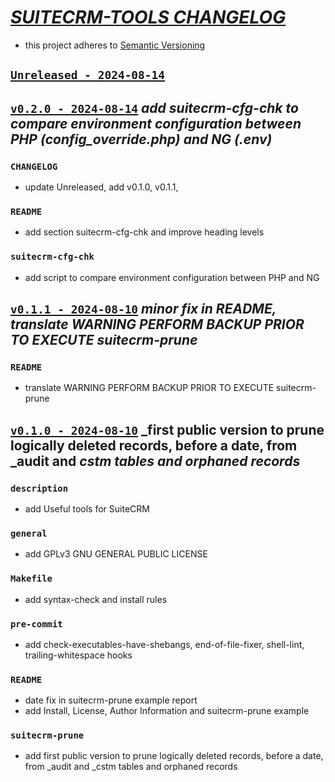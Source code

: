 # [_SUITECRM-TOOLS CHANGELOG_](https://gitlab.com/gcoop-libre/suitecrm-tools)

 - this project adheres to [Semantic Versioning](https://semver.org/spec/v2.0.0.html)

## [`Unreleased - 2024-08-14`](https://gitlab.com/gcoop-libre/suitecrm-tools/-/compare/v0.2.0...develop)


## [`v0.2.0 - 2024-08-14`](https://gitlab.com/gcoop-libre/suitecrm-tools/-/compare/v0.1.1...v0.2.0) _add suitecrm-cfg-chk to compare environment configuration between PHP (config_override.php) and NG (.env)_


### `CHANGELOG`

- update Unreleased, add v0.1.0, v0.1.1,

### `README`

- add section suitecrm-cfg-chk and improve heading levels

### `suitecrm-cfg-chk`

- add script to compare environment configuration between PHP and NG

## [`v0.1.1 - 2024-08-10`](https://gitlab.com/gcoop-libre/suitecrm-tools/-/compare/v0.1.0...v0.1.1) _minor fix in README, translate WARNING PERFORM BACKUP PRIOR TO EXECUTE suitecrm-prune_


### `README`

- translate WARNING PERFORM BACKUP PRIOR TO EXECUTE suitecrm-prune

## [`v0.1.0 - 2024-08-10`](https://gitlab.com/gcoop-libre/suitecrm-tools/-/compare/569bed4...v0.1.0) _first public version to prune logically deleted records, before a date, from _audit and _cstm tables and orphaned records_


### `description`

- add Useful tools for SuiteCRM

### `general`

- add GPLv3 GNU GENERAL PUBLIC LICENSE

### `Makefile`

- add syntax-check and install rules

### `pre-commit`

- add check-executables-have-shebangs, end-of-file-fixer, shell-lint, trailing-whitespace hooks

### `README`

- date fix in suitecrm-prune example report
- add Install, License, Author Information and suitecrm-prune example

### `suitecrm-prune`

- add first public version to prune logically deleted records, before a date, from _audit and _cstm tables and orphaned records
